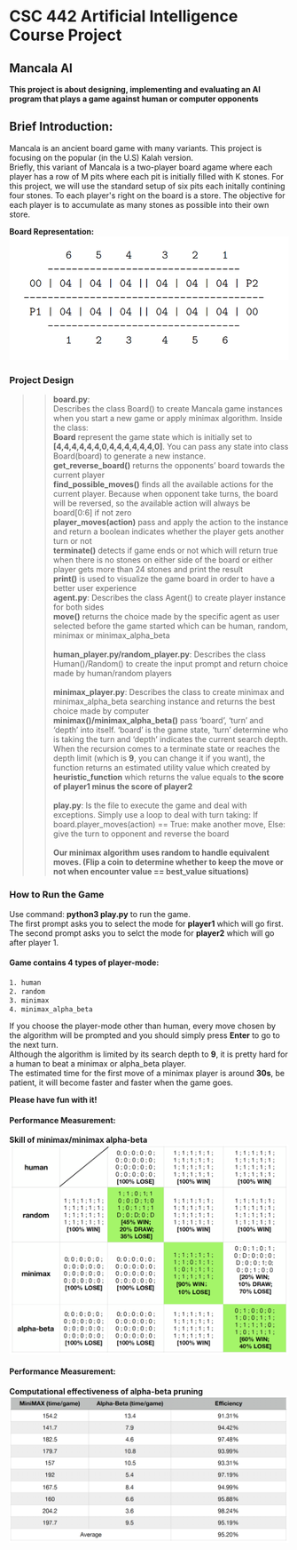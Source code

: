 CSC 442 Artificial Intelligence Course Project
======================================

Mancala AI
--------------

 __This project is about designing, implementing and evaluating an AI program that plays a game against human or computer opponents__

Brief Introduction:
---------------

Mancala is an ancient board game with many variants. This project is focusing on the popular (in the U.S) Kalah version.</br>
Briefly, this variant of Mancala is a two-player board agame where each player has a row of M pits where each pit is initially filled with K stones. For this project, we will use the standard setup of six pits each initally contining four stones. To each player's right on the board is a store. The objective for each player is to accumulate as many stones as possible into their own store.</br>

__Board Representation:__
![Board Representation](/images/board.png)
</br>

### Project Design
>>**board.py**:</br>
    Describes the class Board() to create Mancala game instances when you start a new game or apply minimax algorithm. Inside the class:</br>
    **Board** represent the game state which is initially set to **[4,4,4,4,4,4,0,4,4,4,4,4,4,0]**. You can pass any state into class Board(board) to generate a new instance.</br>
    **get_reverse_board()** returns the opponents’ board towards the current player</br>
    **find_possible_moves()** finds all the available actions for the current player. Because when opponent take turns, the board will be reversed, so the available action will always be board[0:6] if not zero</br>
    **player_moves(action)** pass and apply the action to the instance and return a boolean indicates whether the player gets another turn or not</br>
    **terminate()** detects if game ends or not which will return true when there is no stones on either side of the board or either player gets more than 24 stones and print the result</br>
    **print()** is used to visualize the game board in order to have a better user experience
    </br>
>>**agent.py**: 
    Describes the class Agent() to create player instance for both sides</br>
    **move()** returns the choice made by the specific agent as user selected before the game started which can be human, random, minimax or minimax_alpha_beta</br>
    </br>
>>**human_player.py/random_player.py**: 
    Describes the class Human()/Random() to create the input prompt and return choice made by human/random players</br>
    </br>
>>**minimax_player.py**: 
    Describes the class to create minimax and minimax_alpha_beta searching instance and returns the best choice made by computer</br>
    **minimax()/minimax_alpha_beta()** pass ‘board’, ‘turn’ and ‘depth’ into itself. ‘board’ is the game state, ‘turn’ determine who is taking the turn and ‘depth’ indicates the current search depth. When the recursion comes to a terminate state or reaches the depth limit (which is **9**, you can change it if you want), the function returns an estimated utility value which created by **heuristic_function** which returns the value equals to **the score of player1 minus the score of player2**</br>
    </br>
>>**play.py**: 
    Is the file to execute the game and deal with exceptions. Simply use a loop to deal with turn taking: If board.player_moves(action) == True: make another move, Else: give the turn to opponent and reverse the board</br>
    </br>
 __Our minimax algorithm uses random to handle equivalent moves. (Flip a coin to determine whether to keep the move or not when encounter value == best_value situations)__

### How to Run the Game

Use command: **python3 play.py** to run the game.</br>
The first prompt asks you to select the mode for **player1** which will go first.</br> 
The second prompt asks you to selct the mode for **player2** which will go after player 1.</br>

#### Game contains 4 types of player-mode:
    1. human
    2. random
    3. minimax
    4. minimax_alpha_beta

If you choose the player-mode other than human, every move chosen by the algorithm will be prompted and you should simply press **Enter** to go to the next turn.</br>
Although the algorithm is limited by its search depth to **9**, it is pretty hard for a human to beat a minimax or alpha_beta player.</br>
The estimated time for the first move of a minimax player is around **30s**, be patient, it will become faster and faster when the game goes.

**Please have fun with it!**

#### Performance Measurement:
__Skill of minimax/minimax alpha-beta__
![Performance Measurement](/images/performance.png)

#### Performance Measurement:
__Computational effectiveness of alpha-beta pruning__
![Efficiency Measurement](/images/efficiency.png)